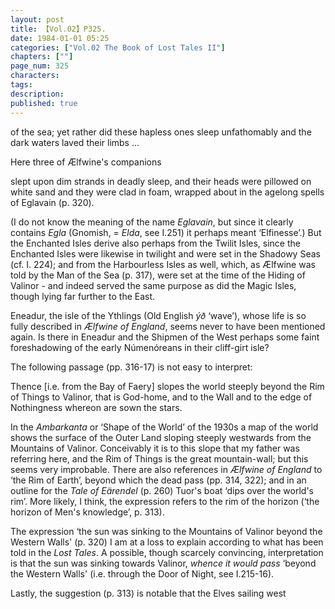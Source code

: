 ```yaml
---
layout: post
title: 【Vol.02】P325.
date: 1984-01-01 05:25
categories: ["Vol.02 The Book of Lost Tales II"]
chapters: [""]
page_num: 325
characters: 
tags: 
description: 
published: true
---
```


<p style="text-indent: 0;">
of the sea; yet rather did these hapless ones sleep unfathomably and the dark waters laved their limbs ...
</p>

Here three of Ælfwine's companions

slept upon dim strands in deadly sleep, and their heads were pillowed on white sand and they were clad in foam, wrapped about in the agelong spells of Eglavain (p. 320).

(I do not know the meaning of the name <I>Eglavain</I>, but since it clearly contains <I>Egla</I> (Gnomish, = <I>Elda</I>, see I.251) it perhaps meant ‘Elfinesse’.) But the Enchanted Isles derive also perhaps from the Twilit Isles, since the Enchanted Isles were likewise in twilight and were set in the Shadowy Seas (cf. I. 224); and from the Harbourless Isles as well, which, as Ælfwine was told by the Man of the Sea (p. 317), were set at the time of the Hiding of Valinor - and indeed served the same purpose as did the Magic Isles, though lying far further to the East.

Eneadur, the isle of the Ythlings (Old English <I>ýð</I> ‘wave’), whose life is so fully described in <I>Ælfwine of England</I>, seems never to have been mentioned again. Is there in Eneadur and the Shipmen of the West perhaps some faint foreshadowing of the early Númenóreans in their cliff-girt isle?

The following passage (pp. 316-17) is not easy to interpret:

Thence [i.e. from the Bay of Faery] slopes the world steeply beyond the Rim of Things to Valinor, that is God-home, and to the Wall and to the edge of Nothingness whereon are sown the stars.

In the <I>Ambarkanta</I> or ‘Shape of the World’ of the 1930s a map of the world shows the surface of the Outer Land sloping steeply westwards from the Mountains of Valinor. Conceivably it is to this slope that my father was referring here, and the Rim of Things is the great mountain-wall; but this seems very improbable. There are also references in <I>Ælfwine of England</I> to ‘the Rim of Earth’, beyond which the dead pass (pp. 314, 322); and in an outline for the <I>Tale of Eärendel</I> (p. 260) Tuor's boat ‘dips over the world's rim’. More likely, I think, the expression refers to the rim of the horizon (‘the horizon of Men's knowledge’, p. 313).

The expression ‘the sun was sinking to the Mountains of Valinor beyond the Western Walls' (p. 320) I am at a loss to explain according to what has been told in the <I>Lost Tales</I>. A possible, though scarcely convincing, interpretation is that the sun was sinking towards Valinor, <I>whence it would pass</I> ‘beyond the Western Walls' (i.e. through the Door of Night, see I.215-16).

Lastly, the suggestion (p. 313) is notable that the Elves sailing west

